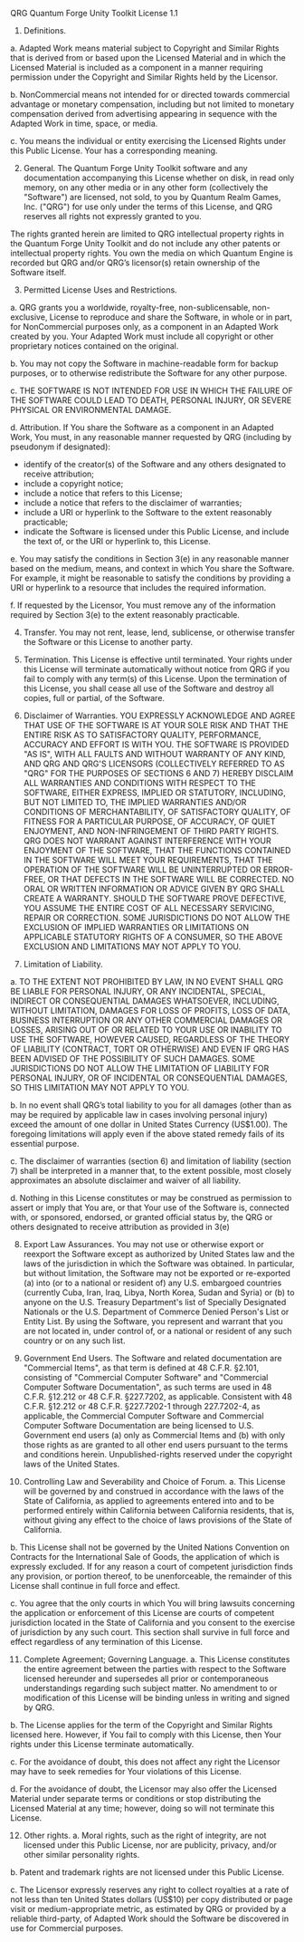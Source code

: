QRG Quantum Forge Unity Toolkit License 1.1

1. Definitions.

a. Adapted Work means material subject to Copyright and Similar Rights that is derived from or based upon the Licensed Material and in which the Licensed Material is included as a component in a manner requiring permission under the Copyright and Similar Rights held by the Licensor.

b. NonCommercial means not intended for or directed towards commercial advantage or monetary compensation, including but not limited to monetary compensation derived from advertising appearing in sequence with the Adapted Work in time, space, or media. 

c. You means the individual or entity exercising the Licensed Rights under this Public License. Your has a corresponding meaning.

2. General. The Quantum Forge Unity Toolkit software and any documentation accompanying this License whether on disk, in read only memory, on any other media or in any other form (collectively the "Software") are licensed, not sold, to you by Quantum Realm Games, Inc. ("QRG") for use only under the terms of this License, and QRG reserves all rights not expressly granted to you.

The rights granted herein are limited to QRG intellectual property rights in the Quantum Forge Unity Toolkit and do not include any other patents or intellectual property rights. You own the media on which Quantum Engine is recorded but QRG and/or QRG’s licensor(s) retain ownership of the Software itself.

3. Permitted License Uses and Restrictions. 

a. QRG grants you a worldwide, royalty-free, non-sublicensable, non-exclusive, License to reproduce and share the Software, in whole or in part, for NonCommercial purposes only, as a component in an Adapted Work created by you. Your Adapted Work must include all copyright or other proprietary notices contained on the original.

b. You may not copy the Software in machine-readable form for backup purposes, or to otherwise redistribute the Software for any other purpose.

c. THE SOFTWARE IS NOT INTENDED FOR USE IN WHICH THE FAILURE OF THE SOFTWARE COULD LEAD TO DEATH, PERSONAL INJURY, OR SEVERE PHYSICAL OR ENVIRONMENTAL DAMAGE.

d. Attribution. If You share the Software as a component in an Adapted Work, You must, in any reasonable manner requested by QRG (including by pseudonym if designated):
 - identify of the creator(s) of the Software and any others designated to receive attribution;
 - include a copyright notice;
 - include a notice that refers to this License;
 - include a notice that refers to the disclaimer of warranties;
 - include a URI or hyperlink to the Software to the extent reasonably practicable;
 - indicate the Software is licensed under this Public License, and include the text of, or the URI or hyperlink to, this License.

e. You may satisfy the conditions in Section 3(e) in any reasonable manner based on the medium, means, and context in which You share the Software. For example, it might be reasonable to satisfy the conditions by providing a URI or hyperlink to a resource that includes the required information.

f. If requested by the Licensor, You must remove any of the information required by Section 3(e) to the extent reasonably practicable.

4. Transfer. You may not rent, lease, lend, sublicense, or otherwise transfer the Software or this License to another party.

5. Termination. This License is effective until terminated. Your rights under this License will terminate automatically without notice from QRG if you fail to comply with any term(s) of this License. Upon the termination of this License, you shall cease all use of the Software and destroy all copies, full or partial, of the Software. 

6. Disclaimer of Warranties. YOU EXPRESSLY ACKNOWLEDGE AND AGREE THAT USE OF THE SOFTWARE IS AT YOUR SOLE RISK AND THAT THE ENTIRE RISK AS TO SATISFACTORY QUALITY, PERFORMANCE, ACCURACY AND EFFORT IS WITH YOU. THE SOFTWARE IS PROVIDED "AS IS", WITH ALL FAULTS AND WITHOUT WARRANTY OF ANY KIND, AND QRG AND QRG'S LICENSORS (COLLECTIVELY REFERRED TO AS "QRG" FOR THE PURPOSES OF SECTIONS 6 AND 7) HEREBY DISCLAIM ALL WARRANTIES AND CONDITIONS WITH RESPECT TO THE SOFTWARE, EITHER EXPRESS, IMPLIED OR STATUTORY, INCLUDING, BUT NOT LIMITED TO, THE IMPLIED WARRANTIES AND/OR CONDITIONS OF MERCHANTABILITY, OF SATISFACTORY QUALITY, OF FITNESS FOR A PARTICULAR PURPOSE, OF ACCURACY, OF QUIET ENJOYMENT, AND NON-INFRINGEMENT OF THIRD PARTY RIGHTS. QRG DOES NOT WARRANT AGAINST INTERFERENCE WITH YOUR ENJOYMENT OF THE SOFTWARE, THAT THE FUNCTIONS CONTAINED IN THE SOFTWARE WILL MEET YOUR REQUIREMENTS, THAT THE OPERATION OF THE SOFTWARE WILL BE UNINTERRUPTED OR ERROR-FREE, OR THAT DEFECTS IN THE SOFTWARE WILL BE CORRECTED. NO ORAL OR WRITTEN INFORMATION OR ADVICE GIVEN BY QRG SHALL CREATE A WARRANTY. SHOULD THE SOFTWARE PROVE DEFECTIVE, YOU ASSUME THE ENTIRE COST OF ALL NECESSARY SERVICING, REPAIR OR CORRECTION. SOME JURISDICTIONS DO NOT ALLOW THE EXCLUSION OF IMPLIED WARRANTIES OR LIMITATIONS ON APPLICABLE STATUTORY RIGHTS OF A CONSUMER, SO THE ABOVE EXCLUSION AND LIMITATIONS MAY NOT APPLY TO YOU.

7. Limitation of Liability. 

a. TO THE EXTENT NOT PROHIBITED BY LAW, IN NO EVENT SHALL QRG BE LIABLE FOR PERSONAL INJURY, OR ANY INCIDENTAL, SPECIAL, INDIRECT OR CONSEQUENTIAL DAMAGES WHATSOEVER, INCLUDING, WITHOUT LIMITATION, DAMAGES FOR LOSS OF PROFITS, LOSS OF DATA, BUSINESS INTERRUPTION OR ANY OTHER COMMERCIAL DAMAGES OR LOSSES, ARISING OUT OF OR RELATED TO YOUR USE OR INABILITY TO USE THE SOFTWARE, HOWEVER CAUSED, REGARDLESS OF THE THEORY OF LIABILITY (CONTRACT, TORT OR OTHERWISE) AND EVEN IF QRG HAS BEEN ADVISED OF THE POSSIBILITY OF SUCH DAMAGES. SOME JURISDICTIONS DO NOT ALLOW THE LIMITATION OF LIABILITY FOR PERSONAL INJURY, OR OF INCIDENTAL OR CONSEQUENTIAL DAMAGES, SO THIS LIMITATION MAY NOT APPLY TO YOU. 

b. In no event shall QRG’s total liability to you for all damages (other than as may be required by applicable law in cases involving personal injury) exceed the amount of one dollar in United States Currency (US$1.00). The foregoing limitations will apply even if the above stated remedy fails of its essential purpose.

c. The disclaimer of warranties (section 6) and limitation of liability (section 7) shall be interpreted in a manner that, to the extent possible, most closely approximates an absolute disclaimer and waiver of all liability.

d. Nothing in this License constitutes or may be construed as permission to assert or imply that You are, or that Your use of the Software is, connected with, or sponsored, endorsed, or granted official status by, the QRG or others designated to receive attribution as provided in 3(e)

8. Export Law Assurances. You may not use or otherwise export or reexport the Software except as authorized by United States law and the laws of the jurisdiction in which the Software was obtained. In particular, but without limitation, the Software may not be exported or re-exported (a) into (or to a national or resident of) any U.S. embargoed countries (currently Cuba, Iran, Iraq, Libya, North Korea, Sudan and Syria) or (b) to anyone on the U.S. Treasury Department's list of Specially Designated Nationals or the U.S. Department of Commerce Denied Person's List or Entity List. By using the Software, you represent and warrant that you are not located in, under control of, or a national or resident of any such country or on any such list.

9. Government End Users. The Software and related documentation are "Commercial Items", as that term is defined at 48 C.F.R. §2.101, consisting of "Commercial Computer Software" and "Commercial Computer Software Documentation", as such terms are used in 48 C.F.R. §12.212 or 48 C.F.R. §227.7202, as applicable. Consistent with 48 C.F.R. §12.212 or 48 C.F.R. §227.7202-1 through 227.7202-4, as applicable, the Commercial Computer Software and Commercial Computer Software Documentation are being licensed to U.S. Government end users (a) only as Commercial Items and (b) with only those rights as are granted to all other end users pursuant to the terms and conditions herein. Unpublished-rights reserved under the copyright laws of the United States.

10. Controlling Law and Severability and Choice of Forum. 
a. This License will be governed by and construed in accordance with the laws of the State of California, as applied to agreements entered into and to be performed entirely within California between California residents, that is, without giving any effect to the choice of laws provisions of the State of California. 

b. This License shall not be governed by the United Nations Convention on Contracts for the International Sale of Goods, the application of which is expressly excluded. If for any reason a court of competent jurisdiction finds any provision, or portion thereof, to be unenforceable, the remainder of this License shall continue in full force and effect. 

c. You agree that the only courts in which You will bring lawsuits concerning the application or enforcement of this License are courts of competent jurisdiction located in the State of California and you consent to the exercise of jurisdiction by any such court. This section shall survive in full force and effect regardless of any termination of this License.

11. Complete Agreement; Governing Language. 
a. This License constitutes the entire agreement between the parties with respect to the Software licensed hereunder and supersedes all prior or contemporaneous understandings regarding such subject matter. No amendment to or modification of this License will be binding unless in writing and signed by QRG.

b. The License applies for the term of the Copyright and Similar Rights licensed here. However, if You fail to comply with this License, then Your rights under this License terminate automatically.

c. For the avoidance of doubt, this does not affect any right the Licensor may have to seek remedies for Your violations of this License.

d. For the avoidance of doubt, the Licensor may also offer the Licensed Material under separate terms or conditions or stop distributing the Licensed Material at any time; however, doing so will not terminate this License.

12. Other rights. 
a. Moral rights, such as the right of integrity, are not licensed under this Public License, nor are publicity, privacy, and/or other similar personality rights.

b. Patent and trademark rights are not licensed under this Public License.

c. The Licensor expressly reserves any right to collect royalties at a rate of not less than ten United States dollars (US$10) per copy distributed or page visit or medium-appropriate metric, as estimated by QRG or provided by a reliable third-party, of Adapted Work should the Software be discovered in use for Commercial purposes.
